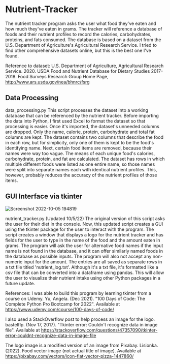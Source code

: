 # Nutrient-Tracker
The nutrient tracker program asks the user what food they've eaten and how much they've eaten in grams. The tracker will
reference a database of foods and their nutrient profiles to record the calories, carbohydrates, proteins, and fats consumed.
The database is based on a dataset from the U.S. Department of Agriculture's Agricultural Research Service. I tried to find
other comprehensive datasets online, but this is the best one I've found.

Reference to dataset:
U.S. Department of Agriculture, Agricultural Research Service. 2020. USDA Food and Nutrient Database for Dietary Studies
2017-2018. Food Surveys Research Group Home Page, http://www.ars.usda.gov/nea/bhnrc/fsrg

## Data Processing
data_processing.py
This script processes the dataset into a working database that can be referenced by the nutrient tracker. Before importing
the data into Python, I first used Excel to format the dataset so that processing is easier. Once it's imported, the dataset's
unneeded columns are dropped. Only the name, calorie, protein, carbohydrate and total fat columns are kept. The dataset contains
two columns that describe the food in each row, but for simplicity, only one of them is kept to be the food's identifying name.
Next, certain food items are removed, because their names were way too vague. The means of each unique food's calories,
carbohydrate, protein, and fat are calculated. The dataset has rows in which multiple different foods were listed as one entire
name, so those names were split into separate names each with identical nutrient profiles. This, however, probably reduces the
accuracy of the nutrient profiles of those items.

## GUI Interface via tkinter
![Screenshot 2022-10-05 194819](https://user-images.githubusercontent.com/114125018/194183958-f9f5250c-fa99-48c9-8f0c-0d9255b9baf9.jpg)

nutrient_tracker.py (Updated 10/5/22)
The original version of this script asks the user for their diet in the console. Now, this updated script creates a GUI
using the tkinter package for the user to interact with the program. The script creates a window that displays a logo for
the nutrient tracker and has fields for the user to type in the name of the food and the amount eaten in grams. The program will
ask the user for alternative food names if the input name is not found in the database, and it can offer similarly named
foods in the database as possible inputs. The program will also not accept any non-numeric input for the amount. The entries
are all saved as separate rows in a txt file titled 'nutrient_log.txt'. Although it's a txt file, it's formatted like a csv
file that can be converted into a dataframe using pandas. This will allow the user to visualize their nutrient intake using
other Python packages in a future update.

References:
I was able to build this program by learning tkinter from a course on Udemy.
Yu, Angela. (Dec 2021). "100 Days of Code: The Complete Python Pro Bootcamp for 2022". Available at
https://www.udemy.com/course/100-days-of-code/

I also used a StackOverflow post to help process an image for the logo.
bastelflp. (Nov 17, 2017). "Tkinter error: Couldn't recognize data in image file". Available at
https://stackoverflow.com/questions/47357090/tkinter-error-couldnt-recognize-data-in-image-file

The logo image is a modified version of an image from Pixabay.
Lisionka. (2022). Food vector image (not actual title of image). Available at 
https://pixabay.com/vectors/icon-flat-vector-pizza-1447860/
